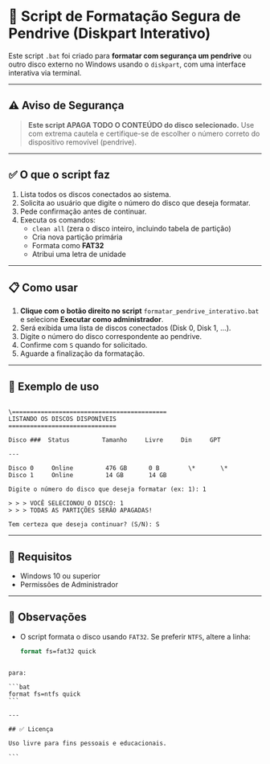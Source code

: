 # 🧼 Script de Formatação Segura de Pendrive (Diskpart Interativo)

Este script `.bat` foi criado para **formatar com segurança um pendrive** ou outro disco externo no Windows usando o `diskpart`, com uma interface interativa via terminal.

---

## ⚠️ Aviso de Segurança

> **Este script APAGA TODO O CONTEÚDO do disco selecionado.**
> Use com extrema cautela e certifique-se de escolher o número correto do dispositivo removível (pendrive).

---

## ✅ O que o script faz

1. Lista todos os discos conectados ao sistema.
2. Solicita ao usuário que digite o número do disco que deseja formatar.
3. Pede confirmação antes de continuar.
4. Executa os comandos:
   - `clean all` (zera o disco inteiro, incluindo tabela de partição)
   - Cria nova partição primária
   - Formata como **FAT32**
   - Atribui uma letra de unidade

---

## 📋 Como usar

1. **Clique com o botão direito no script** `formatar_pendrive_interativo.bat` e selecione **Executar como administrador**.
2. Será exibida uma lista de discos conectados (Disk 0, Disk 1, ...).
3. Digite o número do disco correspondente ao pendrive.
4. Confirme com `S` quando for solicitado.
5. Aguarde a finalização da formatação.

---

## 🧪 Exemplo de uso

```

\===========================================
LISTANDO OS DISCOS DISPONÍVEIS
==============================

Disco ###  Status         Tamanho     Livre     Din     GPT

---

Disco 0     Online         476 GB      0 B        \*       \*
Disco 1     Online         14 GB       14 GB

Digite o número do disco que deseja formatar (ex: 1): 1

> > > VOCÊ SELECIONOU O DISCO: 1
> > > TODAS AS PARTIÇÕES SERÃO APAGADAS!

Tem certeza que deseja continuar? (S/N): S

````

---

## 🧰 Requisitos

- Windows 10 ou superior
- Permissões de Administrador

---

## 📎 Observações

- O script formata o disco usando `FAT32`. Se preferir `NTFS`, altere a linha:
  ```bat
  format fs=fat32 quick
````

para:

```bat
format fs=ntfs quick
```

---

## ✅ Licença

Uso livre para fins pessoais e educacionais.

```
